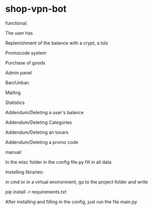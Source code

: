 # shop-vpn-bot

functional:

The user has

Replenishment of the balance with a crypt, a lolz

Promocode system

Purchase of goods

Admin panel

Ban/Unban

Mailing

Statistics

Addendum/Deleting a user's balance

Addendum/Deleting Categories

Addendum/Deleting an tovars

Addendum/Deleting a promo code

manual:

In the misc folder in the config file.py fill in all data

Installing libraries:

in cmd or in a virtual environment, go to the project folder and write

pip install -r requirements.txt

After installing and filling in the config, just run the file main.py
